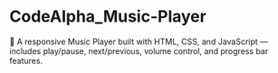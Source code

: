 # CodeAlpha_Music-Player
🎵 A responsive Music Player built with HTML, CSS, and JavaScript — includes play/pause, next/previous, volume control, and progress bar features.

